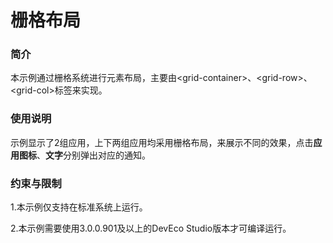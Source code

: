 # 栅格布局

### 简介

本示例通过栅格系统进行元素布局，主要由<grid-container\>、<grid-row\>、<grid-col\>标签来实现。

### 使用说明

示例显示了2组应用，上下两组应用均采用栅格布局，来展示不同的效果，点击**应用图标**、**文字**分别弹出对应的通知。

### 约束与限制

1.本示例仅支持在标准系统上运行。

2.本示例需要使用3.0.0.901及以上的DevEco Studio版本才可编译运行。
